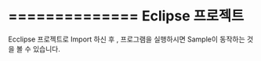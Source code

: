 ==============
Eclipse 프로젝트
==============

Ecclipse 프로젝트로 Import 하신 후 , 프로그램을 실행하시면 Sample이 동작하는 것을 볼 수 있습니다.
